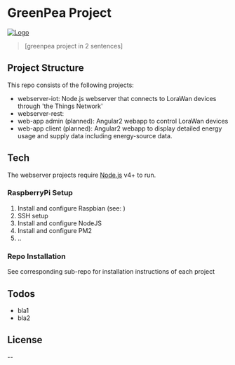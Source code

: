 # GreenPea Project

[![Logo](img-url)](ref-url)
> [greenpea project in 2 sentences]

## Project Structure
This repo consists of the following projects:

* webserver-iot:  Node.js webserver that connects to LoraWan devices through 'the Things Network'
* webserver-rest: 
* web-app admin (planned): Angular2 webapp to control LoraWan devices
* web-app client (planned): Angular2 webapp to display detailed energy usage and supply data including energy-source data.

## Tech
The webserver projects require [Node.js](https://nodejs.org/) v4+ to run.

### RaspberryPi Setup
1) Install and configure Raspbian (see: )
2) SSH setup
3) Install and configure NodeJS
4) Install and configure PM2
5) ..

### Repo Installation

See corresponding sub-repo for installation instructions of each project


## Todos

 - bla1
 - bla2

License
----

--


[//]: # (These are reference links used in the body of this note and get stripped out when the markdown processor does its job. There is no need to format nicely because it shouldn't be seen. Thanks SO - http://stackoverflow.com/questions/4823468/store-comments-in-markdown-syntax)

   [node.js]: <http://nodejs.org>




